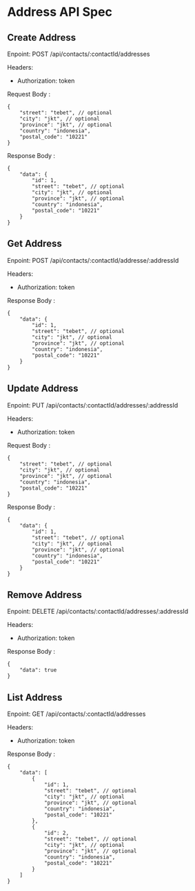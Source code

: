 # Address API Spec

## Create Address

Enpoint: POST /api/contacts/:contactId/addresses

Headers: 
- Authorization: token

Request Body : 

```
{
    "street": "tebet", // optional
    "city": "jkt", // optional
    "province": "jkt", // optional
    "country": "indonesia",
    "postal_code": "10221"
}
```

Response Body : 

```
{
    "data": {
        "id": 1,
        "street": "tebet", // optional
        "city": "jkt", // optional
        "province": "jkt", // optional
        "country": "indonesia",
        "postal_code": "10221"
    }
}
```

## Get Address

Enpoint: POST /api/contacts/:contactId/addresse/:addressId

Headers: 
- Authorization: token

Response Body : 

```
{
    "data": {
        "id": 1,
        "street": "tebet", // optional
        "city": "jkt", // optional
        "province": "jkt", // optional
        "country": "indonesia",
        "postal_code": "10221"
    }
}
```

## Update Address

Enpoint: PUT /api/contacts/:contactId/addresses/:addressId

Headers: 
- Authorization: token

Request Body : 

```
{
    "street": "tebet", // optional
    "city": "jkt", // optional
    "province": "jkt", // optional
    "country": "indonesia",
    "postal_code": "10221"
}
```

Response Body : 

```
{
    "data": {
        "id": 1,
        "street": "tebet", // optional
        "city": "jkt", // optional
        "province": "jkt", // optional
        "country": "indonesia",
        "postal_code": "10221"
    }
}
```

## Remove Address

Enpoint: DELETE /api/contacts/:contactId/addresses/:addressId

Headers: 
- Authorization: token

Response Body : 

```
{
    "data": true
}
```

 ## List Address

 Enpoint: GET /api/contacts/:contactId/addresses

Headers: 
- Authorization: token

Response Body : 

```
{
    "data": [
        {
            "id": 1,
            "street": "tebet", // optional
            "city": "jkt", // optional
            "province": "jkt", // optional
            "country": "indonesia",
            "postal_code": "10221"
        },
        {
            "id": 2,
            "street": "tebet", // optional
            "city": "jkt", // optional
            "province": "jkt", // optional
            "country": "indonesia",
            "postal_code": "10221"
        }
    ]
}
```
